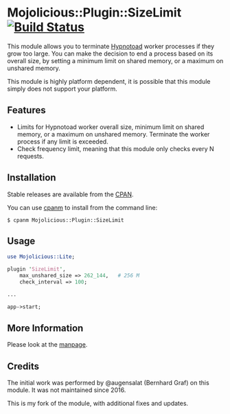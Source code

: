 # Mojolicious::Plugin::SizeLimit [![Build Status](https://api.travis-ci.org/wsdookadr/mojolicious-plugin-sizelimit.svg?branch=master)](https://travis-ci.org/wsdookadr/mojolicious-plugin-sizelimit)


This module allows you to terminate
[Hypnotoad](http://mojolicio.us/perldoc/Mojo/Server/Hypnotoad) worker
processes if they grow too large. You can make the decision to end
a process based on its overall size, by setting a minimum limit on shared
memory, or a maximum on unshared memory.

This module is highly platform dependent, it is possible that this module
simply does not support your platform.

## Features

* Limits for Hypnotoad worker overall size, minimum limit on shared
  memory, or a maximum on unshared memory. Terminate the worker process
  if any limit is exceeded.
* Check frequency limit, meaning that this module only checks every N
  requests.

## Installation

Stable releases are available from the
[CPAN](https://metacpan.org/release/Mojolicious-Plugin-SizeLimit).

You can use [cpanm](https://metacpan.org/pod/App::cpanminus) to install from
the command line:

    $ cpanm Mojolicious::Plugin::SizeLimit

## Usage

```perl
use Mojolicious::Lite;

plugin 'SizeLimit',
    max_unshared_size => 262_144,   # 256 M
    check_interval => 100;

...

app->start;
```

## More Information

Please look at the
[manpage](https://metacpan.org/pod/Mojolicious::Plugin::SizeLimit).

## Credits

The initial work was performed by @augensalat (Bernhard Graf) on this module.
It was not maintained since 2016.

This is my fork of the module, with additional fixes and updates.
